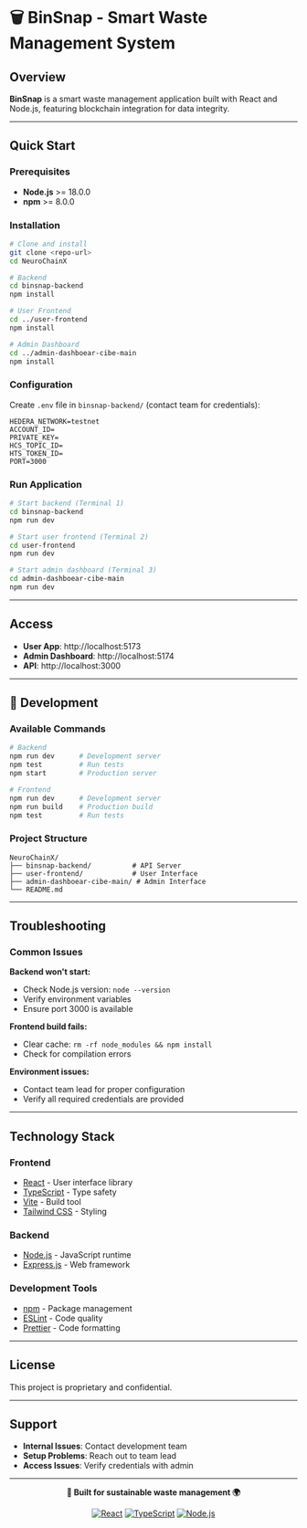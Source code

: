 # 🗑️ BinSnap - Smart Waste Management System

##  Overview

**BinSnap** is a smart waste management application built with React and Node.js, featuring blockchain integration for data integrity.

---

##  Quick Start

### Prerequisites

- **Node.js** >= 18.0.0
- **npm** >= 8.0.0

### Installation

```bash
# Clone and install
git clone <repo-url>
cd NeuroChainX

# Backend
cd binsnap-backend
npm install

# User Frontend
cd ../user-frontend
npm install

# Admin Dashboard
cd ../admin-dashboear-cibe-main
npm install
```

### Configuration

Create `.env` file in `binsnap-backend/` (contact team for credentials):

```env
HEDERA_NETWORK=testnet
ACCOUNT_ID=
PRIVATE_KEY=
HCS_TOPIC_ID=
HTS_TOKEN_ID=
PORT=3000
```

### Run Application

```bash
# Start backend (Terminal 1)
cd binsnap-backend
npm run dev

# Start user frontend (Terminal 2)
cd user-frontend
npm run dev

# Start admin dashboard (Terminal 3)
cd admin-dashboear-cibe-main
npm run dev
```

---

##  Access

- **User App**: http://localhost:5173
- **Admin Dashboard**: http://localhost:5174
- **API**: http://localhost:3000

---

## 🔧 Development

### Available Commands

```bash
# Backend
npm run dev      # Development server
npm test         # Run tests
npm start        # Production server

# Frontend
npm run dev      # Development server
npm run build    # Production build
npm test         # Run tests
```

### Project Structure
```
NeuroChainX/
├── binsnap-backend/          # API Server
├── user-frontend/            # User Interface
├── admin-dashboear-cibe-main/ # Admin Interface
└── README.md
```

---

##  Troubleshooting

### Common Issues

**Backend won't start:**
- Check Node.js version: `node --version`
- Verify environment variables
- Ensure port 3000 is available

**Frontend build fails:**
- Clear cache: `rm -rf node_modules && npm install`
- Check for compilation errors

**Environment issues:**
- Contact team lead for proper configuration
- Verify all required credentials are provided

---

##  Technology Stack

### Frontend
- [React](https://reactjs.org) - User interface library
- [TypeScript](https://typescriptlang.org) - Type safety
- [Vite](https://vitejs.dev) - Build tool
- [Tailwind CSS](https://tailwindcss.com) - Styling

### Backend
- [Node.js](https://nodejs.org) - JavaScript runtime
- [Express.js](https://expressjs.com) - Web framework

### Development Tools
- [npm](https://npmjs.com) - Package management
- [ESLint](https://eslint.org) - Code quality
- [Prettier](https://prettier.io) - Code formatting

---

##  License

This project is proprietary and confidential.

---

##  Support

- **Internal Issues**: Contact development team
- **Setup Problems**: Reach out to team lead
- **Access Issues**: Verify credentials with admin

---

<div align="center">

**🌱 Built for sustainable waste management 🌍**

[![React](https://img.shields.io/badge/React-20232A?style=for-the-badge&logo=react&logoColor=61DAFB)](https://reactjs.org)
[![TypeScript](https://img.shields.io/badge/TypeScript-007ACC?style=for-the-badge&logo=typescript&logoColor=white)](https://typescriptlang.org)
[![Node.js](https://img.shields.io/badge/Node.js-43853D?style=for-the-badge&logo=node.js&logoColor=white)](https://nodejs.org)

</div>
